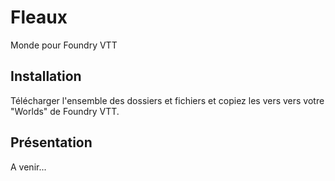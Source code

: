 # Fleaux
Monde pour Foundry VTT
## Installation
Télécharger l'ensemble des dossiers et fichiers et copiez les vers vers votre "Worlds" de Foundry VTT.

## Présentation
A venir...
